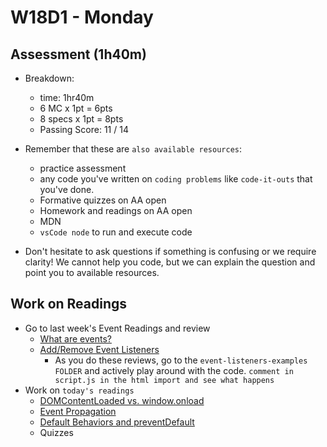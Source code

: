 # W18D1 - Monday

## Assessment (1h40m)
- Breakdown:
  - time: 1hr40m
  - 6 MC x 1pt = 6pts 
  - 8 specs x 1pt = 8pts
  - Passing Score: 11 / 14

- Remember that these are `also available resources`:
  - practice assessment
  - any code you've written on `coding problems` like `code-it-outs` that you've done.
  - Formative quizzes on AA open
  - Homework and readings on AA open
  - MDN
  - `vsCode node` to run and execute code

- Don't hesitate to ask questions if something is confusing or we require clarity! We cannot help you code, but we can explain the question and point you to available resources.

## Work on Readings 
- Go to last week's Event Readings and review
  - [What are events?](https://open.appacademy.io/learn/js-py---pt-apr-2022-online/week-17---browser--dom--and-events/what-are-events-)
  - [Add/Remove Event Listeners](https://open.appacademy.io/learn/js-py---pt-apr-2022-online/week-17---browser--dom--and-events/add-remove-event-listeners)
    - As you do these reviews, go to the `event-listeners-examples FOLDER` and actively play around with the code. `comment in script.js in the html import and see what happens`
- Work on `today's readings` 
  - [DOMContentLoaded vs. window.onload](https://open.appacademy.io/learn/js-py---pt-apr-2022-online/week-18---events-and-storage/domcontentloaded-vs--window-onload)
  - [Event Propagation](https://open.appacademy.io/learn/js-py---pt-apr-2022-online/week-18---events-and-storage/event-propagation)
  - [Default Behaviors and preventDefault](https://open.appacademy.io/learn/js-py---pt-apr-2022-online/week-18---events-and-storage/default-behaviors-and-preventdefault)
  - Quizzes